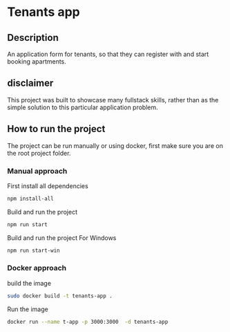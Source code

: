 # Tenants app

## Description

An application form for tenants, so that they can register with and start booking apartments.

## disclaimer

This project was built to showcase many fullstack skills, rather than as the simple solution to this particular application problem.

## How to run the project

The project can be run manually or using docker,
first make sure you are on the root project folder.

### Manual approach

First install all dependencies
```bash
npm install-all
```

Build and run the project
```bash
npm run start
```

Build and run the project For Windows
```bash
npm run start-win
```

### Docker approach

build the image

```bash
sudo docker build -t tenants-app .
```


Run the image
```bash
docker run --name t-app -p 3000:3000  -d tenants-app
```

